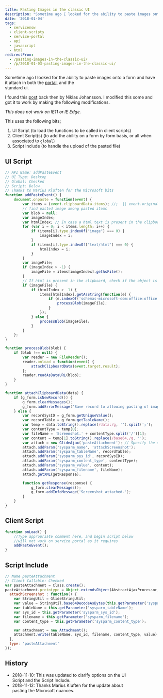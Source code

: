 ```yaml
---
title: Pasting Images in the classic UI
description: "Sometime ago I looked for the ability to paste images onto a form and have it attach in both the portal, and the\\\r\nstandard ui.\r\n\r\nI found this post\_back the..."
date: '2018-01-04'
tags:
  - servicenow
  - client-scripts
  - service-portal
  - api
  - javascript
  - html
redirectFrom:
  - /pasting-images-in-the-classic-ui/
  - /p/2018-01-03-pasting-images-in-the-classic-ui/
---
```


Sometime ago I looked for the ability to paste images onto a form and have it attach in both the [portal](https://jace.pro/Service-Portal/Pasting-Images-on-the-Portal/), and the\
standard ui.

I found this [post](https://community.servicenow.com/message/851339#851339) back then by Niklas Johansson. I modified this some and got it to work by making the following modifications.

*This does not work on IE11 or IE Edge.*

This uses the following bits;

1. UI Script (to load the functions to be called in client scripts)
2. Client Script(s) (to add the ability on a form by form basis, or all when associated to `global`)
3. Script Include (to handle the upload of the pasted file)

<!--EndFragment-->

## UI Script

```javascript
// API Name: addPasteEvent
// UI Type: Desktop
// Global: Checked
// Script: Below
// Thanks to Marius Kluften for the Microsoft bits
function addPasteEvent() {
    document.onpaste = function(event) {
        var items = (event.clipboardData.items); //;  || event.originalEvent.clipboardData).items;
        // find pasted image among pasted items
        var blob = null;
        var imageIndex;
        var htmlIndex; // In case a html text is present in the clipboard
        for (var i = 0; i < items.length; i++) {
            if (items[i].type.indexOf("image") === 0) {
                imageIndex = i;
            }
            if (items[i].type.indexOf("text/html") === 0) {
                htmlIndex = i;
            }
        }
        var imageFile;
        if (imageIndex > -1) {
            imageFile = items[imageIndex].getAsFile();
        }
        // If html is present in the clipboard, check if the object is from an office product (word/excel etc.)
        if (imageFile) {
            if (htmlIndex > -1) {
                items[htmlIndex].getAsString(function(e) {
                    if (e.indexOf('schemas-microsoft-com:office:office') === -1) {
                        processBlob(imageFile);
                    }
                });
            } else {
                processBlob(imageFile);
            }
        }
    };
}

function processBlob(blob) {
    if (blob !== null) {
        var reader = new FileReader();
        reader.onload = function(event) {
            attachClipboardData(event.target.result);
        };
        reader.readAsDataURL(blob);
    }
}

function attachClipboardData(data) {
    if (g_form.isNewRecord()) {
        g_form.clearMessages();
        g_form.addErrorMessage('Save record to allowing pasting of images');
    } else {
        var recordSysID = g_form.getUniqueValue();
        var recordTable = g_form.getTableName();
        var temp = data.toString().replace(/data:/g, '').split(';');
        var contentType = temp[0];
        var fileName = 'Screenshot.' + contentType.split('/')[1];
        var content = temp[1].toString().replace(/base64,/g, '');
        var attach = new GlideAjax('pasteAttachment'); // Specify the script include name after completing step 2
        attach.addParam('sysparm_name', 'attachScreenshot');
        attach.addParam('sysparm_tableName', recordTable);
        attach.addParam('sysparm_sys_id', recordSysID);
        attach.addParam('sysparm_content_type', contentType);
        attach.addParam('sysparm_value', content);
        attach.addParam('sysparm_filename', fileName);
        attach.getXML(getResponse);

        function getResponse(response) {
            g_form.clearMessages();
            g_form.addInfoMessage('Screenshot attached.');
        }
    }
}
```

## Client Script

```javascript
function onLoad() {
    //Type appropriate comment here, and begin script below
    //will not work on service portal as it requires
    addPasteEvent();
}
```

## Script Include

```javascript
// Name pasteAttachment
// Client Callable: Checked
var pasteAttachment = Class.create();
pasteAttachment.prototype = Object.extendsObject(AbstractAjaxProcessor, {
  attachScreenshot : function() {
    var StringUtil = GlideStringUtil;
    var value = StringUtil.base64DecodeAsBytes(this.getParameter('sysparm_value'));
    var tableName = this.getParameter('sysparm_tableName');
    var sys_id = this.getParameter('sysparm_sys_id');
    var filename = this.getParameter('sysparm_filename');
    var content_type = this.getParameter('sysparm_content_type');

    var attachment = new Attachment();
    attachment.write(tableName, sys_id, filename, content_type, value);
  },
  type: 'pasteAttachment'
});
```

## History

<!--StartFragment-->

* 2018-11-10: This was updated to clarify options on the UI\
  Script and the Script Include.
* 2018-11-12: Thanks Marius Kluften for the update about\
  pasting the Microsoft nuances.

<!--EndFragment-->